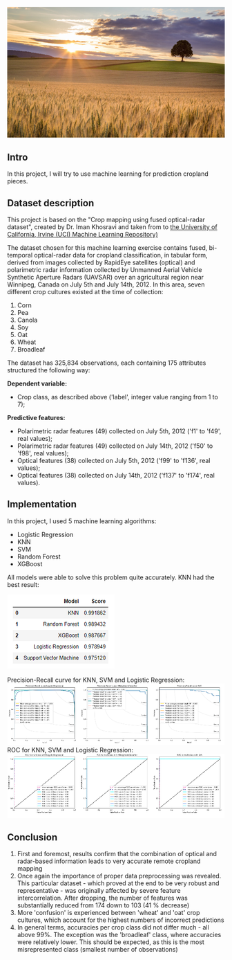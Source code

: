 ![img](img/img1.jpg)
## Intro
In this project, I will try to use machine learning for prediction cropland pieces.

## Dataset description


This project is based on the "Crop mapping using fused optical-radar dataset", created by Dr. Iman Khosravi and taken from to [the University of California, Irvine (UCI) Machine Learning Repository)](https://archive.ics.uci.edu/ml/datasets/Crop+mapping+using+fused+optical-radar+data+set)

The dataset chosen for this machine learning exercise contains fused, bi-temporal optical-radar data for cropland classification, in tabular form, derived from images collected by RapidEye satellites (optical) and polarimetric radar information collected by Unmanned Aerial Vehicle Synthetic Aperture Radars (UAVSAR) over an agricultural region near Winnipeg, Canada on July 5th and July 14th, 2012. In this area, seven different crop cultures existed at the time of collection:

1. Corn
2. Pea
3. Canola
4. Soy
5. Oat
6. Wheat
7. Broadleaf
   
The dataset has 325,834 observations, each containing 175 attributes structured the following way:

**Dependent variable:**

- Crop class, as described above ('label', integer value ranging from 1 to 7);
  
**Predictive features:**

- Polarimetric radar features (49) collected on July 5th, 2012 ('f1' to 'f49', real values);
- Polarimetric radar features (49) collected on July 14th, 2012 ('f50' to 'f98', real values);
- Optical features (38) collected on July 5th, 2012 ('f99' to 'f136', real values);
- Optical features (38) collected on July 14th, 2012 ('f137' to 'f174', real values).

## Implementation

In this project, I used 5 machine learning algorithms:
- Logistic Regression
- KNN
- SVM
- Random Forest
- XGBoost

All models were able to solve this problem quite accurately. KNN had the best result:

![img](img/img4.png)

Precision-Recall curve for KNN, SVM and Logistic Regression:
![img](img/img2.png)
ROC for KNN, SVM and Logistic Regression:
![img](img/img3.png)

## Conclusion
  1. First and foremost, results confirm that the combination of optical and radar-based information leads to very accurate remote cropland mapping
  2. Once again the importance of proper data preprocessing was revealed. This particular dataset - which proved at the end to be very robust and representative - was originally affected by severe feature intercorrelation. After dropping, the number of features was substantially reduced from 174 down to 103 (41 % decrease)
  3. More 'confusion' is experienced between 'wheat' and 'oat' crop cultures, which account for the highest numbers of incorrect predictions
  4. In general terms, accuracies per crop class did not differ much - all above 99%. The exception was the 'broadleaf' class, where accuracies were relatively lower. This should be expected, as this is the most misrepresented class (smallest number of observations)
